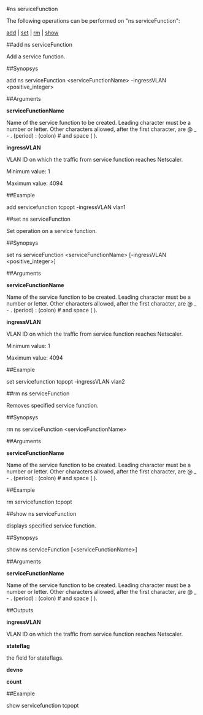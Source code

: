 #ns serviceFunction

The following operations can be performed on "ns serviceFunction":


[add](#add-ns-servicefunction) | [set](#set-ns-servicefunction) | [rm](#rm-ns-servicefunction) | [show](#show-ns-servicefunction)

##add ns serviceFunction

Add a service function.


##Synopsys

add ns serviceFunction &lt;serviceFunctionName> -ingressVLAN &lt;positive_integer>


##Arguments

<b>serviceFunctionName</b>
Name of the service function to be created. Leading character must be a number or letter. Other characters allowed, after the first character, are @ _ - . (period) : (colon) # and space ( ).

<b>ingressVLAN</b>
VLAN ID on which the traffic from service function reaches Netscaler.
Minimum value: 1
Maximum value: 4094



##Example

add servicefunction tcpopt -ingressVLAN vlan1

##set ns serviceFunction

Set operation on a service function.


##Synopsys

set ns serviceFunction &lt;serviceFunctionName> [-ingressVLAN &lt;positive_integer>]


##Arguments

<b>serviceFunctionName</b>
Name of the service function to be created. Leading character must be a number or letter. Other characters allowed, after the first character, are @ _ - . (period) : (colon) # and space ( ).

<b>ingressVLAN</b>
VLAN ID on which the traffic from service function reaches Netscaler.
Minimum value: 1
Maximum value: 4094



##Example

set servicefunction tcpopt -ingressVLAN vlan2

##rm ns serviceFunction

Removes specified service function.


##Synopsys

rm ns serviceFunction &lt;serviceFunctionName>


##Arguments

<b>serviceFunctionName</b>
Name of the service function to be created. Leading character must be a number or letter. Other characters allowed, after the first character, are @ _ - . (period) : (colon) # and space ( ).



##Example

rm servicefunction tcpopt

##show ns serviceFunction

displays specified service function.


##Synopsys

show ns serviceFunction [&lt;serviceFunctionName>]


##Arguments

<b>serviceFunctionName</b>
Name of the service function to be created. Leading character must be a number or letter. Other characters allowed, after the first character, are @ _ - . (period) : (colon) # and space ( ).



##Outputs

<b>ingressVLAN</b>
VLAN ID on which the traffic from service function reaches Netscaler.

<b>stateflag</b>
the field for stateflags.

<b>devno</b>

<b>count</b>



##Example

show servicefunction tcpopt

